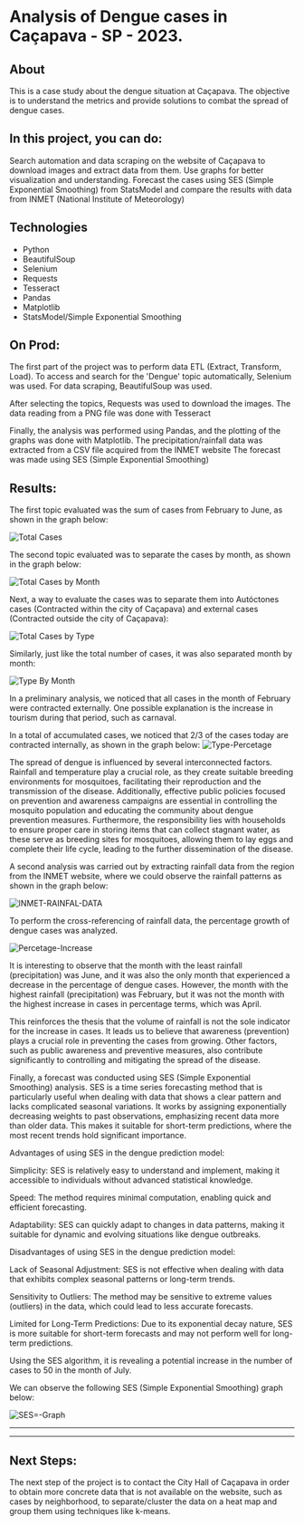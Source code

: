 # Analysis of Dengue cases in Caçapava - SP - 2023.

## About

This is a case study about the dengue situation at Caçapava. The objective is to understand the metrics and provide solutions to combat the spread of dengue cases.

## In this project, you can do:

Search automation and data scraping on the website of Caçapava to download images and extract data from them. Use graphs for better visualization and understanding. Forecast the cases using SES (Simple Exponential Smoothing) from StatsModel and compare the results with data from INMET (National Institute of Meteorology)

## Technologies
- Python
- BeautifulSoup
- Selenium
- Requests
- Tesseract
- Pandas
- Matplotlib
- StatsModel/Simple Exponential Smoothing 

## On Prod:
The first part of the project was to perform data ETL (Extract, Transform, Load).
To access and search for the 'Dengue' topic automatically, Selenium was used. For data scraping, BeautifulSoup was used.

After selecting the topics, Requests was used to download the images. The data reading from a PNG file was done with Tesseract

Finally, the analysis was performed using Pandas, and the plotting of the graphs was done with Matplotlib. The precipitation/rainfall data was extracted from a CSV file acquired from the INMET website
The forecast was made using SES (Simple Exponential Smoothing)
## Results:
The first topic evaluated was the sum of cases from February to June, as shown in the graph below:

![Total Cases](https://github.com/Guilherme-Turri/dengue-analisys-cpv-2023/blob/master/graph/01%20total-cases.png)

The second topic evaluated was to separate the cases by month, as shown in the graph below:

![Total Cases by Month](https://github.com/Guilherme-Turri/dengue-analisys-cpv-2023/blob/master/graph/02%20positives-by-month.png)

Next, a way to evaluate the cases was to separate them into Autóctones cases (Contracted within the city of Caçapava) and external cases (Contracted outside the city of Caçapava):

![Total Cases by Type](https://github.com/Guilherme-Turri/dengue-analisys-cpv-2023/blob/master/graph/03%20total-typeof.png)

Similarly, just like the total number of cases, it was also separated month by month:

![Type By Month](https://github.com/Guilherme-Turri/dengue-analisys-cpv-2023/blob/master/graph/04%20typeof-by-month.png)

In a preliminary analysis, we noticed that all cases in the month of February were contracted externally. One possible explanation is the increase in tourism during that period, such as carnaval.

In a total of accumulated cases, we noticed that 2/3 of the cases today are contracted internally, as shown in the graph below:
![Type-Percetage](https://github.com/Guilherme-Turri/dengue-analisys-cpv-2023/blob/master/graph/05%20total-typeof-percetage.png)


The spread of dengue is influenced by several interconnected factors. Rainfall and temperature play a crucial role, as they create suitable breeding environments for mosquitoes, facilitating their reproduction and the transmission of the disease. Additionally, effective public policies focused on prevention and awareness campaigns are essential in controlling the mosquito population and educating the community about dengue prevention measures. Furthermore, the responsibility lies with households to ensure proper care in storing items that can collect stagnant water, as these serve as breeding sites for mosquitoes, allowing them to lay eggs and complete their life cycle, leading to the further dissemination of the disease.

A second analysis was carried out by extracting rainfall data from the region from the INMET website, where we could observe the rainfall patterns as shown in the graph below:

![INMET-RAINFAL-DATA](https://github.com/Guilherme-Turri/dengue-analisys-cpv-2023/blob/master/graph/08%20rain-inmet.png)

To perform the cross-referencing of rainfall data, the percentage growth of dengue cases was analyzed.

![Percetage-Increase](https://github.com/Guilherme-Turri/dengue-analisys-cpv-2023/blob/master/graph/06%20increase-percetagebymonth.png)

It is interesting to observe that the month with the least rainfall (precipitation) was June, and it was also the only month that experienced a decrease in the percentage of dengue cases. However, the month with the highest rainfall (precipitation) was February, but it was not the month with the highest increase in cases in percentage terms, which was April.

This reinforces the thesis that the volume of rainfall is not the sole indicator for the increase in cases. It leads us to believe that awareness (prevention) plays a crucial role in preventing the cases from growing. Other factors, such as public awareness and preventive measures, also contribute significantly to controlling and mitigating the spread of the disease.

Finally, a forecast was conducted using SES (Simple Exponential Smoothing) analysis.
SES is a time series forecasting method that is particularly useful when dealing with data that shows a clear pattern and lacks complicated seasonal variations. It works by assigning exponentially decreasing weights to past observations, emphasizing recent data more than older data. This makes it suitable for short-term predictions, where the most recent trends hold significant importance.

Advantages of using SES in the dengue prediction model:

Simplicity: SES is relatively easy to understand and implement, making it accessible to individuals without advanced statistical knowledge.

Speed: The method requires minimal computation, enabling quick and efficient forecasting.

Adaptability: SES can quickly adapt to changes in data patterns, making it suitable for dynamic and evolving situations like dengue outbreaks.

Disadvantages of using SES in the dengue prediction model:

Lack of Seasonal Adjustment: SES is not effective when dealing with data that exhibits complex seasonal patterns or long-term trends.

Sensitivity to Outliers: The method may be sensitive to extreme values (outliers) in the data, which could lead to less accurate forecasts.

Limited for Long-Term Predictions: Due to its exponential decay nature, SES is more suitable for short-term forecasts and may not perform well for long-term predictions.

Using the SES algorithm, it is revealing a potential increase in the number of cases to 50 in the month of July.

We can observe the following SES (Simple Exponential Smoothing) graph below:

![SES=-Graph](https://github.com/Guilherme-Turri/dengue-analisys-cpv-2023/blob/master/graph/07%20SES-forecast.png)

---
***

## Next Steps:
The next step of the project is to contact the City Hall of Caçapava in order to obtain more concrete data that is not available on the website, such as cases by neighborhood, to separate/cluster the data on a heat map and group them using techniques like k-means.


